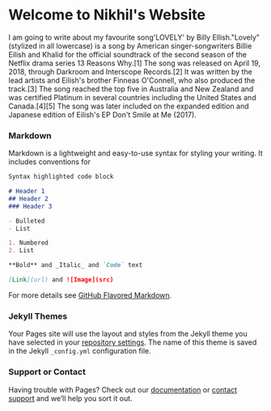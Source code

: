 # Welcome to Nikhil's  Website 
I am going to write about my favourite song'LOVELY' by Billy Ellish."Lovely" (stylized in all lowercase) is a song by American singer-songwriters Billie Eilish and Khalid for the official soundtrack of the second season of the Netflix drama series 13 Reasons Why.[1] The song was released on April 19, 2018, through Darkroom and Interscope Records.[2] It was written by the lead artists and Eilish's brother Finneas O'Connell, who also produced the track.[3] The song reached the top five in Australia and New Zealand and was certified Platinum in several countries including the United States and Canada.[4][5] The song was later included on the expanded edition and Japanese edition of Eilish's EP Don't Smile at Me (2017).


### Markdown

Markdown is a lightweight and easy-to-use syntax for styling your writing. It includes conventions for

```markdown
Syntax highlighted code block

# Header 1
## Header 2
### Header 3

- Bulleted
- List

1. Numbered
2. List

**Bold** and _Italic_ and `Code` text

[Link](url) and ![Image](src)
```

For more details see [GitHub Flavored Markdown](https://guides.github.com/features/mastering-markdown/).

### Jekyll Themes

Your Pages site will use the layout and styles from the Jekyll theme you have selected in your [repository settings](https://github.com/nik551/1st-wbsite/settings). The name of this theme is saved in the Jekyll `_config.yml` configuration file.

### Support or Contact

Having trouble with Pages? Check out our [documentation](https://help.github.com/categories/github-pages-basics/) or [contact support](https://github.com/contact) and we’ll help you sort it out.
